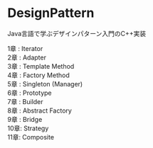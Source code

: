 # DesignPattern
Java言語で学ぶデザインパターン入門のC++実装</br>

1章 : Iterator</br>
2章 : Adapter</br>
3章 : Template Method</br>
4章 : Factory Method</br>
5章 : Singleton (Manager)</br>
6章 : Prototype</br>
7章 : Builder</br>
8章 : Abstract Factory</br>
9章 : Bridge</br>
10章: Strategy</br>
11章: Composite</br>


